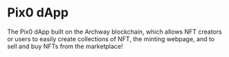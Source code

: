 # Pix0 dApp
The Pix0 dApp built on the Archway blockchain, which allows NFT creators or users to easily
create collections of NFT, the minting webpage, and to sell and buy NFTs from the marketplace!